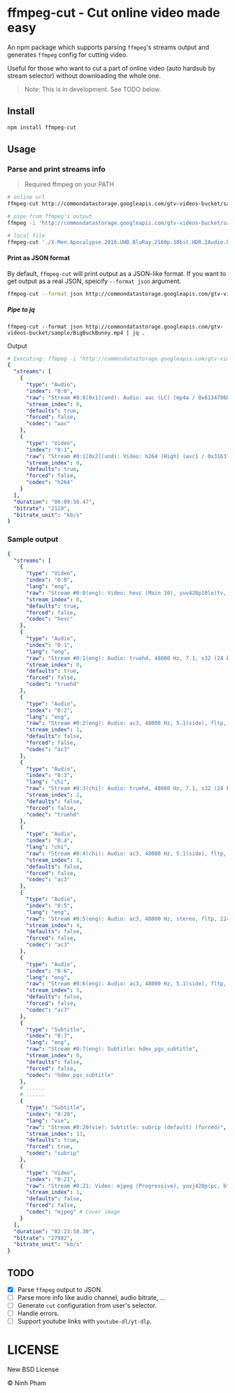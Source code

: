 # ffmpeg-cut - Cut online video made easy

An npm package which supports parsing `ffmpeg`'s streams output and generates `ffmpeg` config for cutting video.

Useful for those who want to cut a part of online video (auto hardsub by stream selector) without downloading the whole one.

> Note: This is in development. See TODO below.

## Install

```sh
npm install ffmpeg-cut
```

## Usage

### Parse and print streams info

> Required ffmpeg on your PATH

```sh
# online url
ffmpeg-cut http://commondatastorage.googleapis.com/gtv-videos-bucket/sample/BigBuckBunny.mp4

# pipe from ffmpeg's output
ffmpeg -i 'http://commondatastorage.googleapis.com/gtv-videos-bucket/sample/BigBuckBunny.mp4' 2>&1 | ffmpeg-cut

# local file
ffmpeg-cut './X-Men.Apocalypse.2016.UHD.BluRay.2160p.10bit.HDR.2Audio.DTS-HD.MA.7.1.x265-beAst.mkv'
```

#### Print as JSON format
By default, `ffmpeg-cut` will print output as a JSON-like format.
If you want to get output as a real JSON, speicify `--format json` argument.

```sh
ffmpeg-cut --format json http://commondatastorage.googleapis.com/gtv-videos-bucket/sample/BigBuckBunny.mp4
```
##### Pipe to jq
```
ffmpeg-cut --format json http://commondatastorage.googleapis.com/gtv-videos-bucket/sample/BigBuckBunny.mp4 | jq .
```
Output
```yaml
# Executing: ffmpeg -i "http://commondatastorage.googleapis.com/gtv-videos-bucket/sample/BigBuckBunny.mp4"
{
  "streams": [
    {
      "type": "Audio",
      "index": "0:0",
      "raw": "Stream #0:0[0x1](und): Audio: aac (LC) (mp4a / 0x6134706D), 44100 Hz, stereo, fltp, 125 kb/s (default)",
      "stream_index": 0,
      "defaults": true,
      "forced": false,
      "codec": "aac"
    },
    {
      "type": "Video",
      "index": "0:1",
      "raw": "Stream #0:1[0x2](und): Video: h264 (High) (avc1 / 0x31637661), yuv420p(progressive), 1280x720 [SAR 1:1 DAR 16:9], 1991 kb/s, 24 fps, 24 tbr, 24k tbn (default)",
      "stream_index": 0,
      "defaults": true,
      "forced": false,
      "codec": "h264"
    }
  ],
  "duration": "00:09:56.47",
  "bitrate": "2119",
  "bitrate_unit": "kb/s"
}
```

### Sample output

```yaml
{
  "streams": [
    {
      "type": "Video",
      "index": "0:0",
      "lang": "eng",
      "raw": "Stream #0:0(eng): Video: hevc (Main 10), yuv420p10le(tv, bt2020nc/bt2020/smpte2084), 3840x1600, SAR 1:1 DAR 12:5, 23.98 fps, 23.98 tbr, 1k tbn (default)",
      "stream_index": 0,
      "defaults": true,
      "forced": false,
      "codec": "hevc"
    },
    {
      "type": "Audio",
      "index": "0:1",
      "lang": "eng",
      "raw": "Stream #0:1(eng): Audio: truehd, 48000 Hz, 7.1, s32 (24 bit) (default)",
      "stream_index": 0,
      "defaults": true,
      "forced": false,
      "codec": "truehd"
    },
    {
      "type": "Audio",
      "index": "0:2",
      "lang": "eng",
      "raw": "Stream #0:2(eng): Audio: ac3, 48000 Hz, 5.1(side), fltp, 640 kb/s",
      "stream_index": 1,
      "defaults": false,
      "forced": false,
      "codec": "ac3"
    },
    {
      "type": "Audio",
      "index": "0:3",
      "lang": "chi",
      "raw": "Stream #0:3(chi): Audio: truehd, 48000 Hz, 7.1, s32 (24 bit)",
      "stream_index": 2,
      "defaults": false,
      "forced": false,
      "codec": "truehd"
    },
    {
      "type": "Audio",
      "index": "0:4",
      "lang": "chi",
      "raw": "Stream #0:4(chi): Audio: ac3, 48000 Hz, 5.1(side), fltp, 448 kb/s",
      "stream_index": 3,
      "defaults": false,
      "forced": false,
      "codec": "ac3"
    },
    {
      "type": "Audio",
      "index": "0:5",
      "lang": "eng",
      "raw": "Stream #0:5(eng): Audio: ac3, 48000 Hz, stereo, fltp, 224 kb/s",
      "stream_index": 4,
      "defaults": false,
      "forced": false,
      "codec": "ac3"
    },
    {
      "type": "Audio",
      "index": "0:6",
      "lang": "eng",
      "raw": "Stream #0:6(eng): Audio: ac3, 48000 Hz, 5.1(side), fltp, 448 kb/s",
      "stream_index": 5,
      "defaults": false,
      "forced": false,
      "codec": "ac3"
    },
    {
      "type": "Subtitle",
      "index": "0:7",
      "lang": "eng",
      "raw": "Stream #0:7(eng): Subtitle: hdmv_pgs_subtitle",
      "stream_index": 0,
      "defaults": false,
      "forced": false,
      "codec": "hdmv_pgs_subtitle"
    },
    # ......
    # ......
    {
      "type": "Subtitle",
      "index": "0:20",
      "lang": "vie",
      "raw": "Stream #0:20(vie): Subtitle: subrip (default) (forced)",
      "stream_index": 13,
      "defaults": true,
      "forced": true,
      "codec": "subrip"
    },
    {
      "type": "Video",
      "index": "0:21",
      "raw": "Stream #0:21: Video: mjpeg (Progressive), yuvj420p(pc, bt470bg/unknown/unknown), 1594x2362 [SAR 1:1 DAR 797:1181], 90k tbr, 90k tbn (attached pic)",
      "stream_index": 1,
      "defaults": false,
      "forced": false,
      "codec": "mjpeg" # Cover image
    }
  ],
  "duration": "02:23:58.30",
  "bitrate": "27982",
  "bitrate_unit": "kb/s"
}
```

## TODO
- [x] Parse `ffmpeg` output to JSON.
- [ ] Parse more info like audio channel, audio bitrate, ...
- [ ] Generate `cut` configuration from user's selector.
- [ ] Handle errors.
- [ ] Support youtube links with `youtube-dl/yt-dlp`.

# LICENSE
New BSD License

© Ninh Pham